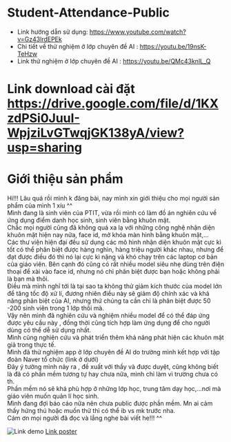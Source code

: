 # Student-Attendance-Public
* Link hướng dẫn sử dụng: https://www.youtube.com/watch?v=Gz43lrdEPEk
* Chi tiết về thử nghiệm ở lớp chuyên đề AI : https://youtu.be/19nsK-TeHzw
* Link thử nghiệm ở lớp chuyên đề AI : https://youtu.be/QMc43knlL_Q
# Link download cài đặt https://drive.google.com/file/d/1KXzdPSi0JuuI-WpjziLvGTwqjGK138yA/view?usp=sharing
# Giới thiệu sản phẩm 

Hi!!! Lâu quá rồi mình k đăng bài, nay mình xin giới thiệu cho mọi người sản phẩm của mình 1 xíu ^^  
Mình đang là sinh viên của PTIT,  vừa rồi mình có làm đồ án nghiên cứu về ứng dụng điểm danh học sinh, sinh viên bằng khuôn mặt.  
Chắc mọi người cũng đã không quá xa lạ với những công nghệ nhận diện khuôn mặt hiện nay nữa, face id, mở khóa màn hình bằng khuôn mặt,...   
Các thư viện hiện đại đều sử dụng các mô hình nhận diện khuôn mặt cực kì tốt có thể phân biệt được hàng nghìn, hàng triệu người khác nhau, nhưng để đạt được điều đó thì nó lại cực kì nặng và khó chạy trên các laptop cơ bản của giáo viên. Bên cạnh đó cũng có rất nhiều model siêu nhẹ dùng trên điện thoại để xài vào face id, nhưng nó chỉ phân biệt được bạn hoặc không phải là bạn mà thôi.  
Điều mà mình nghĩ tới là tại sao ta không thử giảm kích thước của model lớn để tăng tốc độ xử lí, đương nhiên điều này sẽ giảm độ chính xác và khả năng phân biệt của AI, nhưng thứ chúng ta cần chỉ là phân biệt được 50 -200 sinh viên trong 1 lớp thôi mà.  
Vậy nên mình đã nghiên cứu và nghiệm nhiều model để có thể đáp ứng được yêu cầu này , đồng thời cũng tích hợp làm ứng dụng để cho người dùng có thể dễ sử dụng nhất.  
Mình cũng nghiên cứu và phát triển thêm khả năng phát hiện các khuôn mặt giả trong thực tế.  
Mình đã thử nghiệm app  ở lớp chuyên đề AI do trường mình kết hợp với tập đoàn Naver tổ chức (link ở dưới)  
Đây ý tưởng mình nảy ra , đề xuất với thầy và được duyệt, cũng không biết là đã có phần mềm tương tự hay chưa nữa, mình chỉ làm vì trường chưa có th.  
Phần mềm nó sẽ khá phù hợp ở những lớp học, trung tâm dạy học,...nơi mà giáo viên muốn quản lí học sinh.  
Mình đang đợi báo cáo nữa nên chưa public được phần mềm. Mn ai cảm thấy hứng thú hoặc muốn thử thì có thể ib vs mk trước nha.  
Cám ơn mọi người đã đọc và lắng nghe bài viết he!!! ^^  


![Link demo](https://github.com/namkuner/Student-Attendance-Public/assets/91741730/ad944732-f17f-451e-85f7-395c993a4024)
[Link poster](https://github.com/namkuner/Student-Attendance-Public/files/12643118/POSTER-PHAM_DINH_NAM.1.pptx)

